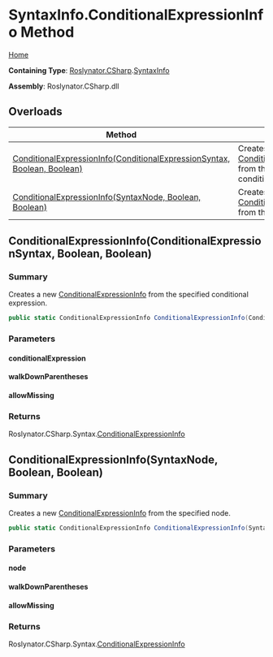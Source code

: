 # SyntaxInfo\.ConditionalExpressionInfo Method

[Home](../../../../README.md)

**Containing Type**: [Roslynator.CSharp](../../README.md)\.[SyntaxInfo](../README.md)

**Assembly**: Roslynator\.CSharp\.dll

## Overloads

| Method | Summary |
| ------ | ------- |
| [ConditionalExpressionInfo(ConditionalExpressionSyntax, Boolean, Boolean)](#Roslynator_CSharp_SyntaxInfo_ConditionalExpressionInfo_Microsoft_CodeAnalysis_CSharp_Syntax_ConditionalExpressionSyntax_System_Boolean_System_Boolean_) | Creates a new [ConditionalExpressionInfo](../../Syntax/ConditionalExpressionInfo/README.md) from the specified conditional expression\. |
| [ConditionalExpressionInfo(SyntaxNode, Boolean, Boolean)](#Roslynator_CSharp_SyntaxInfo_ConditionalExpressionInfo_Microsoft_CodeAnalysis_SyntaxNode_System_Boolean_System_Boolean_) | Creates a new [ConditionalExpressionInfo](../../Syntax/ConditionalExpressionInfo/README.md) from the specified node\. |

## ConditionalExpressionInfo\(ConditionalExpressionSyntax, Boolean, Boolean\)<a name="Roslynator_CSharp_SyntaxInfo_ConditionalExpressionInfo_Microsoft_CodeAnalysis_CSharp_Syntax_ConditionalExpressionSyntax_System_Boolean_System_Boolean_"></a>

### Summary

Creates a new [ConditionalExpressionInfo](../../Syntax/ConditionalExpressionInfo/README.md) from the specified conditional expression\.

```csharp
public static ConditionalExpressionInfo ConditionalExpressionInfo(ConditionalExpressionSyntax conditionalExpression, bool walkDownParentheses = true, bool allowMissing = false)
```

### Parameters

#### conditionalExpression





#### walkDownParentheses





#### allowMissing





### Returns

Roslynator\.CSharp\.Syntax\.[ConditionalExpressionInfo](../../Syntax/ConditionalExpressionInfo/README.md)

## ConditionalExpressionInfo\(SyntaxNode, Boolean, Boolean\)<a name="Roslynator_CSharp_SyntaxInfo_ConditionalExpressionInfo_Microsoft_CodeAnalysis_SyntaxNode_System_Boolean_System_Boolean_"></a>

### Summary

Creates a new [ConditionalExpressionInfo](../../Syntax/ConditionalExpressionInfo/README.md) from the specified node\.

```csharp
public static ConditionalExpressionInfo ConditionalExpressionInfo(SyntaxNode node, bool walkDownParentheses = true, bool allowMissing = false)
```

### Parameters

#### node





#### walkDownParentheses





#### allowMissing





### Returns

Roslynator\.CSharp\.Syntax\.[ConditionalExpressionInfo](../../Syntax/ConditionalExpressionInfo/README.md)

